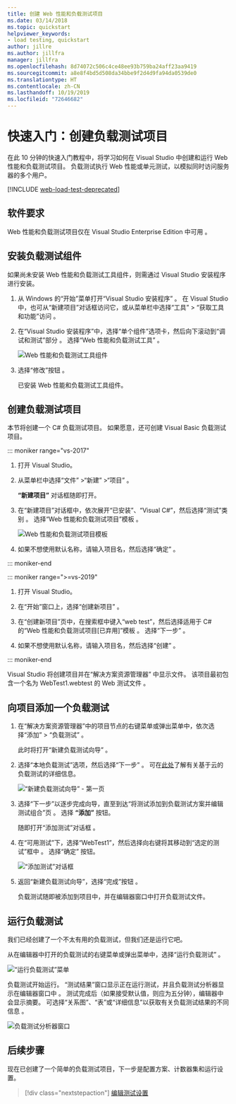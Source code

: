 ```yaml
---
title: 创建 Web 性能和负载测试项目
ms.date: 03/14/2018
ms.topic: quickstart
helpviewer_keywords:
- load testing, quickstart
author: jillre
ms.author: jillfra
manager: jillfra
ms.openlocfilehash: 8d74072c506c4ce48ee93b759ba24aff23aa9419
ms.sourcegitcommit: a8e8f4bd5d508da34bbe9f2d4d9fa94da0539de0
ms.translationtype: HT
ms.contentlocale: zh-CN
ms.lasthandoff: 10/19/2019
ms.locfileid: "72646682"
---
```

# <a name="quickstart-create-a-load-test-project"></a>快速入门：创建负载测试项目

在此 10 分钟的快速入门教程中，将学习如何在 Visual Studio 中创建和运行 Web 性能和负载测试项目。 负载测试执行 Web 性能或单元测试，以模拟同时访问服务器的多个用户。

[!INCLUDE [web-load-test-deprecated](includes/web-load-test-deprecated.md)]

## <a name="software-requirements"></a>软件要求

Web 性能和负载测试项目仅在 Visual Studio Enterprise Edition 中可用  。

## <a name="install-the-load-testing-component"></a>安装负载测试组件

如果尚未安装 Web 性能和负载测试工具组件，则需通过 Visual Studio 安装程序进行安装。

1. 从 Windows 的“开始”菜单打开“Visual Studio 安装程序”   。 在 Visual Studio 中，也可从“新建项目”对话框访问它，或从菜单栏中选择“工具” > “获取工具和功能”访问   。

1. 在“Visual Studio 安装程序”中，选择“单个组件”选项卡，然后向下滚动到“调试和测试”部分    。 选择“Web 性能和负载测试工具”  。

   ![Web 性能和负载测试工具组件](media/web-perf-load-testing-tools-component.png)

1. 选择“修改”按钮  。

   已安装 Web 性能和负载测试工具组件。

## <a name="create-a-load-test-project"></a>创建负载测试项目

本节将创建一个 C# 负载测试项目。 如果愿意，还可创建 Visual Basic 负载测试项目。

::: moniker range="vs-2017"

1. 打开 Visual Studio。

2. 从菜单栏中选择“文件”  >“新建”  >“项目”  。

   **“新建项目”** 对话框随即打开。

3. 在“新建项目”对话框中，依次展开“已安装”、“Visual C#”，然后选择“测试”类别     。 选择“Web 性能和负载测试项目”模板  。

   ![Web 性能和负载测试项目模板](media/web-perf-load-test-project-template.png)

4. 如果不想使用默认名称，请输入项目名，然后选择“确定”  。

::: moniker-end

::: moniker range=">=vs-2019"

1. 打开 Visual Studio。

2. 在“开始”窗口上，选择“创建新项目”  。

3. 在“创建新项目”页中，在搜索框中键入“web test”，然后选择适用于 C# 的“Web 性能和负载测试项目\[已弃用]”模板    。 选择“下一步”  。

4. 如果不想使用默认名称，请输入项目名，然后选择“创建”  。

::: moniker-end

   Visual Studio 将创建项目并在“解决方案资源管理器”  中显示文件。 该项目最初包含一个名为 WebTest1.webtest 的 Web 测试文件  。

## <a name="add-a-load-test-to-the-project"></a>向项目添加一个负载测试

1. 在“解决方案资源管理器”中的项目节点的右键菜单或弹出菜单中，依次选择“添加” > “负载测试”    。

   此时将打开“新建负载测试向导”  。

1. 选择“本地负载测试”选项，然后选择“下一步”   。 可在[此处](/azure/devops/test/load-test/get-started-simple-cloud-load-test?view=vsts)了解有关基于云的负载测试的详细信息。

   ![“新建负载测试向导” - 第一页](media/load-test-wizard-page-1.png)

1. 选择“下一步”以逐步完成向导，直至到达“将测试添加到负载测试方案并编辑测试组合”页   。 选择 **“添加”** 按钮。

   随即打开“添加测试”对话框  。

1. 在“可用测试”下，选择“WebTest1”，然后选择向右键将其移动到“选定的测试”框中    。 选择“确定”  按钮。

   ![“添加测试”对话框](media/add-tests-dialog-box.png)

1. 返回“新建负载测试向导”，选择“完成”按钮   。

   负载测试随即被添加到项目中，并在编辑器窗口中打开负载测试文件。

## <a name="run-the-load-test"></a>运行负载测试

我们已经创建了一个不太有用的负载测试，但我们还是运行它吧。

从在编辑器中打开的负载测试的右键菜单或弹出菜单中，选择“运行负载测试”  。

![“运行负载测试”菜单](media/run-load-test.png)

负载测试开始运行。 “测试结果”窗口显示正在运行测试，并且负载测试分析器显示在编辑器窗口中  。 测试完成后（如果接受默认值，则应为五分钟），编辑器中会显示摘要。 可选择“关系图”、“表”或“详细信息”以获取有关负载测试结果的不同信息    。

![负载测试分析器窗口](media/load-test-analyzer.png)

## <a name="next-steps"></a>后续步骤

现在已创建了一个简单的负载测试项目，下一步是配置方案、计数器集和运行设置。

> [!div class="nextstepaction"]
> [编辑测试设置](edit-load-tests.md)
